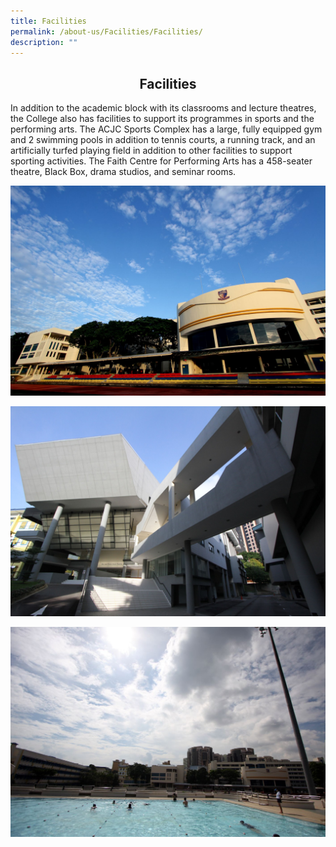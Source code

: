 ```yaml
---
title: Facilities
permalink: /about-us/Facilities/Facilities/
description: ""
---
```

## <center> Facilities </center>

In addition to the academic block with its classrooms and lecture theatres, the College also has facilities to support its programmes in sports and the performing arts. The ACJC Sports Complex has a large, fully equipped gym and 2 swimming pools in addition to tennis courts, a running track, and an artificially turfed playing field in addition to other facilities to support sporting activities. The Faith Centre for Performing Arts has a 458-seater theatre, Black Box, drama studios, and seminar rooms.

![](/images/A%20view%20of%20the%20concourse,%20bleachers,%20and%20Oldham%20Wing.jpeg)

![](/images/The%20ACJC%20Faith%20Centre%20for%20Performing%20Arts.jpeg)

![](/images/The%20Sports%20Complex.jpeg)

